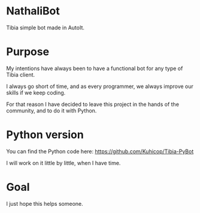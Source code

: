 # NathaliBot

Tibia simple bot made in AutoIt.

# Purpose

My intentions have always been to have a functional bot for any type of Tibia client.

I always go short of time, and as every programmer, we always improve our skills if we keep coding.

For that reason I have decided to leave this project in the hands of the community, and to do it with Python.

# Python version

You can find the Python code here: https://github.com/Kuhicop/Tibia-PyBot

I will work on it little by little, when I have time.

# Goal

I just hope this helps someone.
